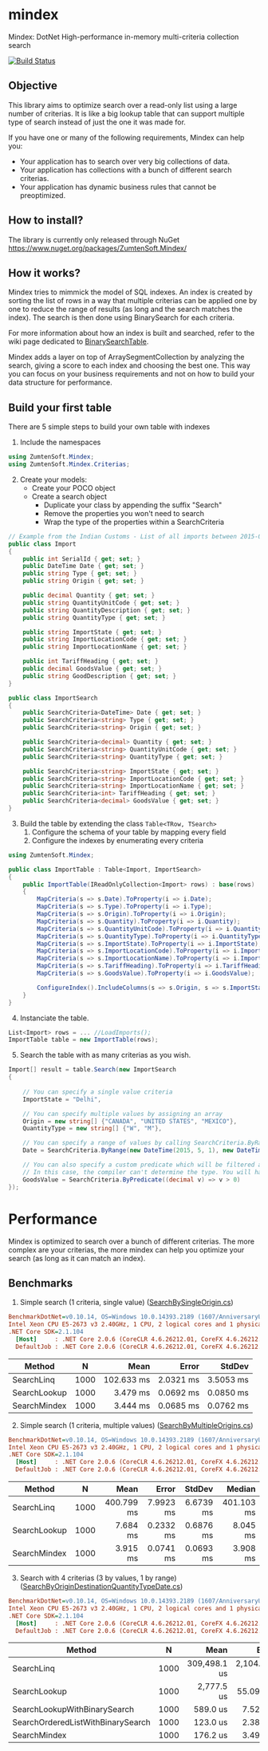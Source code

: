 # mindex
Mindex: DotNet High-performance in-memory multi-criteria collection search

[![Build Status](https://zumten.visualstudio.com/_apis/public/build/definitions/d6fe51c2-2715-43c8-8bff-5cb5575470b4/1/badge)](https://zumten.visualstudio.com/ZumtenSoft/_build/index?definitionId=1)

## Objective

This library aims to optimize search over a read-only list using a large number of criterias. It is like a big lookup table that can support multiple type of search instead of just the one it was made for.

If you have one or many of the following requirements, Mindex can help you:
- Your application has to search over very big collections of data.
- Your application has collections with a bunch of different search criterias.
- Your application has dynamic business rules that cannot be preoptimized.


## How to install?

The library is currently only released through NuGet https://www.nuget.org/packages/ZumtenSoft.Mindex/


## How it works?

Mindex tries to mimmick the model of SQL indexes. An index is created by sorting the list of rows in a way that multiple criterias can be applied one by one to reduce the range of results (as long and the search matches the index). The search is then done using BinarySearch for each criteria.

For more information about how an index is built and searched, refer to the wiki page dedicated to [BinarySearchTable](https://github.com/zumten/mindex/wiki/BinarySearchTable).

Mindex adds a layer on top of ArraySegmentCollection by analyzing the search, giving a score to each index and choosing the best one. This way you can focus on your business requirements and not on how to build your data structure for performance.


## Build your first table

There are 5 simple steps to build your own table with indexes

1. Include the namespaces

```csharp
using ZumtenSoft.Mindex;
using ZumtenSoft.Mindex.Criterias;
```

2. Create your models:
    - Create your POCO object
    - Create a search object
        - Duplicate your class by appending the suffix "Search"
        - Remove the properties you won't need to search
        - Wrap the type of the properties within a SearchCriteria<T>

```csharp
// Example from the Indian Customs - List of all imports between 2015-05-01 to 2015-09-11
public class Import
{
    public int SerialId { get; set; }
    public DateTime Date { get; set; }
    public string Type { get; set; }
    public string Origin { get; set; }

    public decimal Quantity { get; set; }
    public string QuantityUnitCode { get; set; }
    public string QuantityDescription { get; set; }
    public string QuantityType { get; set; }

    public string ImportState { get; set; }
    public string ImportLocationCode { get; set; }
    public string ImportLocationName { get; set; }

    public int TariffHeading { get; set; }
    public decimal GoodsValue { get; set; }
    public string GoodDescription { get; set; }
}

public class ImportSearch
{
    public SearchCriteria<DateTime> Date { get; set; }
    public SearchCriteria<string> Type { get; set; }
    public SearchCriteria<string> Origin { get; set; }

    public SearchCriteria<decimal> Quantity { get; set; }
    public SearchCriteria<string> QuantityUnitCode { get; set; }
    public SearchCriteria<string> QuantityType { get; set; }

    public SearchCriteria<string> ImportState { get; set; }
    public SearchCriteria<string> ImportLocationCode { get; set; }
    public SearchCriteria<string> ImportLocationName { get; set; }
    public SearchCriteria<int> TariffHeading { get; set; }
    public SearchCriteria<decimal> GoodsValue { get; set; }
}
```

3. Build the table by extending the class `Table<TRow, TSearch>`
    1. Configure the schema of your table by mapping every field
    2. Configure the indexes by enumerating every criteria

```csharp
using ZumtenSoft.Mindex;

public class ImportTable : Table<Import, ImportSearch>
{
    public ImportTable(IReadOnlyCollection<Import> rows) : base(rows)
    {
        MapCriteria(s => s.Date).ToProperty(i => i.Date);
        MapCriteria(s => s.Type).ToProperty(i => i.Type);
        MapCriteria(s => s.Origin).ToProperty(i => i.Origin);
        MapCriteria(s => s.Quantity).ToProperty(i => i.Quantity);
        MapCriteria(s => s.QuantityUnitCode).ToProperty(i => i.QuantityUnitCode);
        MapCriteria(s => s.QuantityType).ToProperty(i => i.QuantityType);
        MapCriteria(s => s.ImportState).ToProperty(i => i.ImportState);
        MapCriteria(s => s.ImportLocationCode).ToProperty(i => i.ImportLocationCode);
        MapCriteria(s => s.ImportLocationName).ToProperty(i => i.ImportLocationName);
        MapCriteria(s => s.TariffHeading).ToProperty(i => i.TariffHeading);
        MapCriteria(s => s.GoodsValue).ToProperty(i => i.GoodsValue);

        ConfigureIndex().IncludeColumns(s => s.Origin, s => s.ImportState, s => s.QuantityType, s => s.Date).Build();
    }
}
```

4. Instanciate the table.
```csharp
List<Import> rows = ... //LoadImports();
ImportTable table = new ImportTable(rows);
```
5. Search the table with as many criterias as you wish.
```csharp
Import[] result = table.Search(new ImportSearch
{
    
    // You can specify a single value criteria
    ImportState = "Delhi",

    // You can specify multiple values by assigning an array
    Origin = new string[] {"CANADA", "UNITED STATES", "MEXICO"},
    QuantityType = new string[] {"W", "M"},

    // You can specify a range of values by calling SearchCriteria.ByRange
    Date = SearchCriteria.ByRange(new DateTime(2015, 5, 1), new DateTime(2015, 5, 14)),

    // You can also specify a custom predicate which will be filtered after everything else.
    // In this case, the compiler can't determine the type. You will have to specify it yourself.
    GoodsValue = SearchCriteria.ByPredicate((decimal v) => v > 0)
});
```

# Performance

Mindex is optimized to search over a bunch of different criterias. The more complex are your criterias, the more mindex can help you optimize your search (as long as it can match an index).


## Benchmarks

1. Simple search (1 criteria, single value) ([SearchBySingleOrigin.cs](https://github.com/zumten/mindex/blob/master/src/ZumtenSoft.Mindex.Benchmark/IndianCustoms/SearchBySingleOrigin.cs))

``` ini
BenchmarkDotNet=v0.10.14, OS=Windows 10.0.14393.2189 (1607/AnniversaryUpdate/Redstone1)
Intel Xeon CPU E5-2673 v3 2.40GHz, 1 CPU, 2 logical cores and 1 physical core
.NET Core SDK=2.1.104
  [Host]     : .NET Core 2.0.6 (CoreCLR 4.6.26212.01, CoreFX 4.6.26212.01), 64bit RyuJIT
  DefaultJob : .NET Core 2.0.6 (CoreCLR 4.6.26212.01, CoreFX 4.6.26212.01), 64bit RyuJIT
```
|       Method |    N |       Mean |     Error |    StdDev |
|------------- |----- |-----------:|----------:|----------:|
|   SearchLinq | 1000 | 102.633 ms | 2.0321 ms | 3.5053 ms |
| SearchLookup | 1000 |   3.479 ms | 0.0692 ms | 0.0850 ms |
| SearchMindex | 1000 |   3.444 ms | 0.0685 ms | 0.0762 ms |




2. Simple search (1 criteria, multiple values) ([SearchByMultipleOrigins.cs](https://github.com/zumten/mindex/blob/master/src/ZumtenSoft.Mindex.Benchmark/IndianCustoms/SearchByMultipleOrigins.cs))

``` ini
BenchmarkDotNet=v0.10.14, OS=Windows 10.0.14393.2189 (1607/AnniversaryUpdate/Redstone1)
Intel Xeon CPU E5-2673 v3 2.40GHz, 1 CPU, 2 logical cores and 1 physical core
.NET Core SDK=2.1.104
  [Host]     : .NET Core 2.0.6 (CoreCLR 4.6.26212.01, CoreFX 4.6.26212.01), 64bit RyuJIT
  DefaultJob : .NET Core 2.0.6 (CoreCLR 4.6.26212.01, CoreFX 4.6.26212.01), 64bit RyuJIT
```
|       Method |    N |       Mean |     Error |    StdDev |     Median |
|------------- |----- |-----------:|----------:|----------:|-----------:|
|   SearchLinq | 1000 | 400.799 ms | 7.9923 ms | 6.6739 ms | 401.103 ms |
| SearchLookup | 1000 |   7.684 ms | 0.2332 ms | 0.6876 ms |   8.045 ms |
| SearchMindex | 1000 |   3.915 ms | 0.0741 ms | 0.0693 ms |   3.908 ms |




3. Search with 4 criterias (3 by values, 1 by range) ([SearchByOriginDestinationQuantityTypeDate.cs](https://github.com/zumten/mindex/blob/master/src/ZumtenSoft.Mindex.Benchmark/IndianCustoms/SearchByOriginDestinationQuantityTypeDate.cs))

``` ini
BenchmarkDotNet=v0.10.14, OS=Windows 10.0.14393.2189 (1607/AnniversaryUpdate/Redstone1)
Intel Xeon CPU E5-2673 v3 2.40GHz, 1 CPU, 2 logical cores and 1 physical core
.NET Core SDK=2.1.104
  [Host]     : .NET Core 2.0.6 (CoreCLR 4.6.26212.01, CoreFX 4.6.26212.01), 64bit RyuJIT
  DefaultJob : .NET Core 2.0.6 (CoreCLR 4.6.26212.01, CoreFX 4.6.26212.01), 64bit RyuJIT
```
|                            Method |    N |         Mean |        Error |       StdDev |
|---------------------------------- |----- |-------------:|-------------:|-------------:|
|                        SearchLinq | 1000 | 309,498.1 us | 2,104.052 us | 1,756.979 us |
|                      SearchLookup | 1000 |   2,777.5 us |    55.091 us |    75.409 us |
|      SearchLookupWithBinarySearch | 1000 |     589.0 us |     7.527 us |     6.673 us |
| SearchOrderedListWithBinarySearch | 1000 |     123.0 us |     2.389 us |     2.844 us |
|                      SearchMindex | 1000 |     176.2 us |     3.499 us |     5.128 us |

